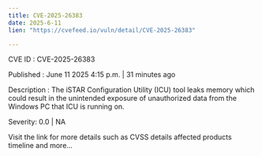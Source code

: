```yaml
---
title: CVE-2025-26383
date: 2025-6-11
lien: "https://cvefeed.io/vuln/detail/CVE-2025-26383"

---
```


CVE ID : CVE-2025-26383

Published :  June 11
2025
4:15 p.m. | 31 minutes ago

Description : The iSTAR Configuration Utility (ICU) tool leaks memory
which could result in the unintended exposure of unauthorized data from the Windows PC that ICU is running on.

Severity: 0.0 | NA

Visit the link for more details
such as CVSS details
affected products
timeline
and more...
